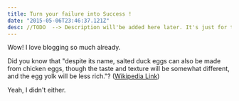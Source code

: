```yaml
---
title: Turn your failure into Success !
date: "2015-05-06T23:46:37.121Z"
desc: //TODO  --> Description will'be added here later. It's just for test purpose. 
---
```


Wow! I love blogging so much already.

Did you know that "despite its name, salted duck eggs can also be made from
chicken eggs, though the taste and texture will be somewhat different, and the
egg yolk will be less rich."?
([Wikipedia Link](https://en.wikipedia.org/wiki/Salted_duck_egg))

Yeah, I didn't either.
